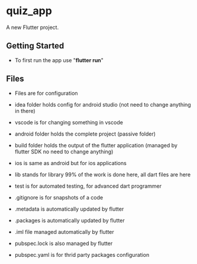 # quiz_app

A new Flutter project.

## Getting Started
- To first run the app use "**flutter run**"

## Files
- Files are for configuration

- idea folder holds config for android studio (not need to change anything in there)
- vscode is for changing something in vscode
- android folder holds the complete project (passive folder)
- build folder holds the output of the flutter application (managed by flutter SDK no need to change anything)
- ios is same as android but for ios applications
- lib stands for library 99% of the work is done here, all dart files are here 
- test is for automated testing, for advanced dart programmer
- .gitignore is for snapshots of a code
- .metadata is automatically updated by flutter
- .packages is automatically updated by flutter 
- .iml file  managed automatically by flutter
- pubspec.lock is also managed by flutter
- pubspec.yaml is for thrid party packages configuration
